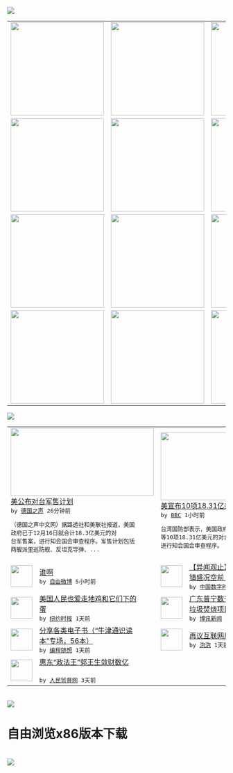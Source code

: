 

<a href="https://github.com/greatfire/z/raw/master/FreeBrowser.apk"><img src="https://raw.githubusercontent.com/greatfire/wiki/master/x/header.png" /></a><table><tr><td width="262" align="center" valign="center"><a href="https://github.com/greatfire/wiki/wiki/nyt" title="纽约时报中文网 国际纵览"><img src="https://raw.githubusercontent.com/greatfire/wiki/master/x/nyt_flag.png" width="215"/></a></td><td width="262" align="center" valign="center"><a href="https://github.com/greatfire/wiki/wiki/dw" title=""><img src="https://raw.githubusercontent.com/greatfire/wiki/master/x/dw_flag.png" width="215"/></a></td><td width="262" align="center" valign="center"><a href="https://github.com/greatfire/wiki/wiki/rmjd" title=""><img src="https://raw.githubusercontent.com/greatfire/wiki/master/x/rmjd_flag.png" width="215"/></a></td></tr><tr><td width="262" align="center" valign="center"><a href="https://github.com/paopaonetizen/website" title="泡泡 - 未经审查的互联网信息"><img src="https://raw.githubusercontent.com/greatfire/wiki/master/x/pp_flag.png" width="215"/></a></td><td width="262" align="center" valign="center"><a href="https://github.com/getlantern/mirror" title="以及自由微博和GreatFire.org官方中文论坛"><img src="https://raw.githubusercontent.com/greatfire/wiki/master/x/lantern_flag.png" width="215"/></a></td><td width="262" align="center" valign="center"><a href="https://github.com/cdtmirrors/m/" title=""><img src="https://raw.githubusercontent.com/greatfire/wiki/master/x/cdt_flag.png" width="215"/></a></td></tr><tr><td width="262" align="center" valign="center"><a href="https://github.com/program-think/blog" title="编程随想的博客"><img src="https://raw.githubusercontent.com/greatfire/wiki/master/x/pt_flag.png" width="215"/></a></td><td width="262" align="center" valign="center"><a href="https://github.com/greatfire/wiki/wiki/bbc" title=""><img src="https://raw.githubusercontent.com/greatfire/wiki/master/x/bbc_flag.png" width="215"/></a></td><td width="262" align="center" valign="center"><a href="https://github.com/freeweibo/s" title="自由微博 - 匿名和不受屏蔽的新浪微博搜索"><img src="https://raw.githubusercontent.com/greatfire/wiki/master/x/fw_flag.png" width="215"/></a></td></tr><tr><td width="262" align="center" valign="center"><a href="https://github.com/greatfire/wiki/wiki/google" title=""><img src="https://raw.githubusercontent.com/greatfire/wiki/master/x/google_flag.png" width="215"/></a></td><td width="262" align="center" valign="center"><a href="https://github.com/bxnews/boxun" title=""><img src="https://raw.githubusercontent.com/greatfire/wiki/master/x/bx_flag.png" width="215"/></a></td><td width="262" align="center" valign="center"><a href="https://github.com/greatfire/wiki/wiki/open-source" title="欢迎访问GreatFire.org开发者项目网站"><img src="https://raw.githubusercontent.com/greatfire/wiki/master/x/open-source_flag.png" width="215"/></a></td></tr></table><img src="https://raw.githubusercontent.com/greatfire/wiki/master/x/newsfeed text.png" /><table cols="4"><tr><td colspan="2" width="380"><a href="http://dw.com/p/1HOly?maca=chi-GK-text-greatfire-all-chinese-15625-xml-mrss"><img src="http://www.dw.com/image/0,,18141453_302,00.jpg" width="330" height="156"/></a></br><a href="http://dw.com/p/1HOly?maca=chi-GK-text-greatfire-all-chinese-15625-xml-mrss">美公布对台军售计划</a></br><kbd> by <a href="http://dw.de">德国之声</a> 26分钟前 </kbd></br><pre>（德国之声中文网）据路透社和美联社报道，美国<br/>政府已于12月16日就合计18.3亿美元的对<br/>台军售案，进行知会国会审查程序。军售计划包括<br/>两艘派里巡防舰、反坦克导弹、...</pre></td><td colspan="2" width="380"><a href="http://www.bbc.com/zhongwen/simp/china/2015/12/151216_us_taiwan"><img src="http://a.files.bbci.co.uk/worldservice/live/assets/images/2011/04/13/110413084704_chinese_breaking_news_144x81.gif" width="330" height="156"/></a></br><a href="http://www.bbc.com/zhongwen/simp/china/2015/12/151216_us_taiwan">美宣布10项18.31亿美元对台军售</a></br><kbd> by <a href="http://www.bbc.co.uk/zhongwen/simp">BBC</a> 1小时前 </kbd></br><pre>台湾国防部表示，美国政府已就“派里级巡防舰”<br/>等10项18.31亿美元的对台军（商）售案，<br/>进行知会国会审查程序。</pre></td></tr><tr><td><img src="https://raw.githubusercontent.com/greatfire/wiki/master/x/fw_logo.png" width="50" height="50"/></td><td width="280"><a href="https://freeweibo.com/weibo/3920779630111280">谁啊</a></br><kbd> by <a href="https://freeweibo.com/">自由微博</a> 5小时前 </kbd></td><td><img src="https://raw.githubusercontent.com/greatfire/wiki/master/x/cdt_logo.png" width="50" height="50"/></td><td width="280"><a href="http://chinadigitaltimes.net/chinese/2015/12/%E3%80%90%E5%BC%82%E9%97%BB%E8%A7%82%E6%AD%A2%E3%80%91%E7%8E%AF%E7%90%83%E6%97%B6%E6%8A%A5-%E4%B9%8C%E9%95%87%E7%9B%9B%E5%86%B5%E7%A9%BA%E5%89%8D-%E5%94%B1%E8%A1%B0%E8%80%85%E9%A1%BE%E5%BD%B1/">【异闻观止】环球时报 | 乌<br/>镇盛况空前 唱衰者顾影自怜</a></br><kbd> by <a href="http://chinadigitaltimes.net/chinese/">中国数字时代</a> 9小时前 </kbd></td></tr><tr><td><img src="http://static01.nyt.com/images/2015/11/23/business/20151124EGGS-SS-slide-V07P/20151124EGGS-SS-slide-V07P-articleLarge.jpg" width="50" height="50"/></td><td width="280"><a href="https://d3qlz4p8smvoli.cloudfront.net/living/20151203/t03eggs/">美国人民也爱走地鸡和它们下的<br/>蛋</a></br><kbd> by <a href="http://m.cn.nytimes.com/">纽约时报</a> 1天前 </kbd></td><td><img src="http://www.boxun.com/news/images/2015/12/201512160238china1.jpg" width="50" height="50"/></td><td width="280"><a href="http://www.boxun.com/news/gb/china/2015/12/201512160238.shtml">广东普宁数千村民游行示威抗议<br/>垃圾焚烧项目请看博讯热...</a></br><kbd> by <a href="http://www.boxun.com">博讯新闻</a> 1天前 </kbd></td></tr><tr><td><img src="https://raw.githubusercontent.com/greatfire/wiki/master/x/pt_logo.png" width="50" height="50"/></td><td width="280"><a href="http://feedproxy.google.com/~r/programthink/~3/uGSyaZsHX7I/share-books.html">分享各类电子书（“牛津通识读<br/>本”专场，56本）</a></br><kbd> by <a href="http://program-think.blogspot.com">编程随想</a> 1天前 </kbd></td><td><img src="https://pao-pao.net/sites/pao-pao.net/files/styles/large/public/tu_1_3.jpeg?itok=ODfUXWQb" width="50" height="50"/></td><td width="280"><a href="https://pao-pao.net/article/652">再议互联网反恐与谷歌回归传闻</a></br><kbd> by <a href="https://pao-pao.net">泡泡</a> 1天前 </kbd></td></tr><tr><td><img src="http://www.rmjdw.com/uploads/151213/3-151213135J1423.jpg" width="50" height="50"/></td><td width="280"><a href="http://www.rmjdw.com//tebiebaodao/20151213/15247.html">惠东“政法王”郭王生敛财数亿<br/> </a></br><kbd> by <a href="http://www.rmjdw.com/">人民监督网</a> 3天前 </kbd></td></table></br><a href="https://github.com/greatfire/z/raw/master/FreeBrowser.apk"><img src="https://raw.githubusercontent.com/greatfire/wiki/master/x/download app.png" /></a><h1>自由浏览x86版本下载<h1><a href="https://github.com/greatfire/z/raw/master/FreeBrowser-x86.apk"><img src="https://raw.githubusercontent.com/greatfire/images/master/fb86.qr.png" /></a>